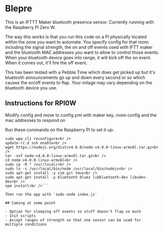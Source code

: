 # Blepre
This is an IFTTT Maker bluetooth presence sensor. Currently running with the Raspberry Pi Zero W.

The way this works is that you run this code on a PI physically located within the zone you want to automate. You specify config for that room including the signal strength, the on and off events used with IFTT maker and the bluetooth MAC addresses you want to allow to control those events. When your bluetooth device goes into range, it will kick off the on event. When it comes out, it'll fire the off event.

This has been tested with a Pebble Time which does get picked up but it's bluetooth announcements go up and down every second or so which causes the on/off events to flap. Your milage may vary depending on the bluetooth device you use.

## Instructions for RPI0W

Modify config and move to config.yml with maker key, room config and the mac addresses to respond on

Run these commands on the Raspberry PI to set it up:

```wpa_passphrase "wifi-essid" "wpapassword" > /etc/wpa_supplicant/wpa_supplicant.conf<br />
sudo wpa_cli reconfigure<br />
update-rc.d ssh enable<br />
wget https://nodejs.org/dist/v4.0.0/node-v4.0.0-linux-armv6l.tar.gz<br />
tar -xvf node-v4.0.0-linux-armv6l.tar.gz<br />
cd node-v4.0.0-linux-armv6l<br />
sudo cp -R * /usr/local/<br />
sudo ln -s /usr/local/bin/node /usr/local/bin/nodejs<br />
sudo apt-get install -y vim git tmux<br />
sudo apt-get install -y bluetooth bluez libbluetooth-dev libudev-dev<br />
npm install<br />```

Then run the app with `sudo node index.js`

## Coming at some point

- Option for sleeping off events so stuff doesn't flap so much
- Init scripts
- Accept ranges of strength so that one sensor can be used for multiple conditions
